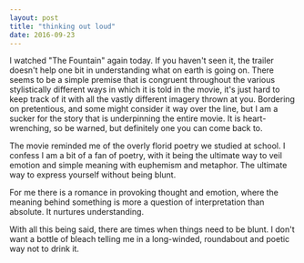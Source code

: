 ```yaml
---
layout: post
title: "thinking out loud"
date: 2016-09-23
---
```


I watched "The Fountain" again today. If you haven't seen it, the trailer doesn't help one bit in understanding what on earth is going on. There seems to be a simple premise that is congruent throughout the various stylistically different ways in which it is told in the movie, it's just hard to keep track of it with all the vastly different imagery thrown at you. Bordering on pretentious, and some might consider it way over the line, but I am a sucker for the story that is underpinning the entire movie. It is heart-wrenching, so be warned, but definitely one you can come back to.

The movie reminded me of the overly florid poetry we studied at school. I confess I am a bit of a fan of poetry, with it being the ultimate way to veil emotion and simple meaning with euphemism and metaphor. The ultimate way to express yourself without being blunt.

For me there is a romance in provoking thought and emotion, where the meaning behind something is more a question of interpretation than absolute. It nurtures understanding.

With all this being said, there are times when things need to be blunt. I don't want a bottle of bleach telling me in a long-winded, roundabout and poetic way not to drink it.
